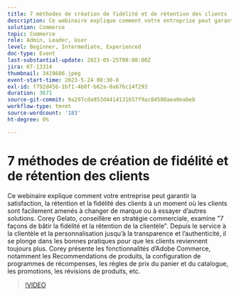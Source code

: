 ```yaml
---
title: 7 méthodes de création de fidélité et de rétention des clients
description: Ce webinaire explique comment votre entreprise peut garantir la satisfaction, la rétention et la fidélité des clients à un moment où les clients sont facilement amenés à changer de marque ou à essayer d’autres solutions. Corey Gelato, conseillère en stratégie commerciale, examine "7 façons de bâtir la fidélité et la rétention de la clientèle". Depuis le service à la clientèle et la personnalisation jusqu’à la transparence et l’authenticité, il se plonge dans les bonnes pratiques pour que les clients reviennent toujours plus. Corey présente les fonctionnalités d’Adobe Commerce, notamment les Recommendations de produits, la configuration de programmes de récompenses, les règles de prix du panier et du catalogue, les promotions, les révisions de produits, etc.
solution: Commerce
topic: Commerce
role: Admin, Leader, User
level: Beginner, Intermediate, Experienced
doc-type: Event
last-substantial-update: 2023-05-25T00:00:00Z
jira: KT-13314
thumbnail: 3419686.jpeg
event-start-time: 2023-5-24 08:30-8
exl-id: f792d456-1bf1-4b0f-b62a-0a676c14f293
duration: 3671
source-git-commit: 9a297cda953d4414131657f9ac84580aea0eabeb
workflow-type: tm+mt
source-wordcount: '183'
ht-degree: 0%

---
```


# 7 méthodes de création de fidélité et de rétention des clients

Ce webinaire explique comment votre entreprise peut garantir la satisfaction, la rétention et la fidélité des clients à un moment où les clients sont facilement amenés à changer de marque ou à essayer d’autres solutions. Corey Gelato, conseillère en stratégie commerciale, examine &quot;7 façons de bâtir la fidélité et la rétention de la clientèle&quot;. Depuis le service à la clientèle et la personnalisation jusqu’à la transparence et l’authenticité, il se plonge dans les bonnes pratiques pour que les clients reviennent toujours plus. Corey présente les fonctionnalités d’Adobe Commerce, notamment les Recommendations de produits, la configuration de programmes de récompenses, les règles de prix du panier et du catalogue, les promotions, les révisions de produits, etc.

>[!VIDEO](https://video.tv.adobe.com/v/3419686/?learn=on)
